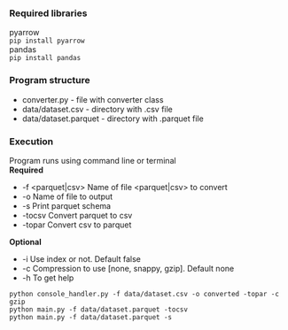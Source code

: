### Required libraries

pyarrow  
`pip install pyarrow`  
pandas  
`pip install pandas`

### Program structure

* converter.py - file with converter class
* data/dataset.csv - directory with .csv file
* data/dataset.parquet - directory with .parquet file

### Execution

Program runs using command line or terminal  
**Required**

* -f <parquet|csv> Name of file <parquet|csv> to convert
* -o Name of file to output
* -s Print parquet schema
* -tocsv Convert parquet to csv
* -topar Convert csv to parquet

**Optional**

* -i Use index or not. Default false
* -c Compression to use [none, snappy, gzip]. Default none
* -h To get help

`python console_handler.py -f data/dataset.csv -o converted -topar -c gzip`  
`python main.py -f data/dataset.parquet -tocsv`  
`python main.py -f data/dataset.parquet -s`
